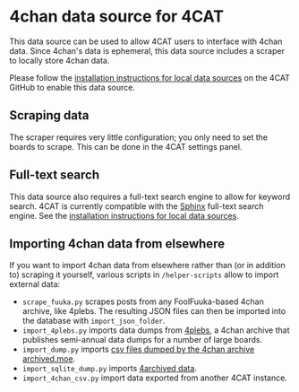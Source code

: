 # 4chan data source for 4CAT

This data source can be used to allow 4CAT users to interface with 4chan data.
Since 4chan's data is ephemeral, this data source includes a scraper to locally
store 4chan data.

Please follow the [installation instructions for local data sources](https://github.com/digitalmethodsinitiative/4cat/wiki/Enabling-local-data-sources) on the 4CAT GitHub to enable this data source.

## Scraping data
The scraper requires very little configuration; you only need to set the boards
to scrape. This can be done in the 4CAT settings panel.

## Full-text search
This data source also requires a full-text search engine to allow for keyword
search. 4CAT is currently compatible with the [Sphinx](https://sphinxsearch.com)
full-text search engine. See the [installation instructions for local data sources](https://github.com/digitalmethodsinitiative/4cat/wiki/Enabling-local-data-sources).

## Importing 4chan data from elsewhere
If you want to import 4chan data from elsewhere rather than (or in addition to)
scraping it yourself, various scripts in `/helper-scripts` allow to import external data:

* `scrape_fuuka.py` scrapes posts from any FoolFuuka-based 4chan
  archive, like 4plebs. The resulting JSON files can then be imported into the database with
  `import_json_folder`.
* `import_4plebs.py` imports data dumps from 
  [4plebs](http://4plebs.org), a 4chan archive that publishes semi-annual data
  dumps for a number of large boards. 
* `import_dump.py` imports [csv files dumped by the 4chan archive archived.moe](https://archive.org/details/archivedmoe_db_201908).
* `import_sqlite_dump.py` imports [4archived data](https://archive.org/download/4archive/4archive_dump-sqlite.7z).
* `import_4chan_csv.py` import data exported from another 4CAT instance.